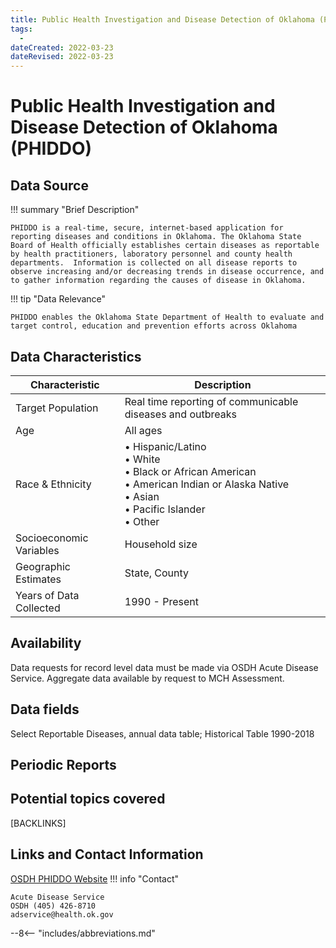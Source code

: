 ```yaml
---
title: Public Health Investigation and Disease Detection of Oklahoma (PHIDDO)
tags:
  - 
dateCreated: 2022-03-23
dateRevised: 2022-03-23
---
```

# Public Health Investigation and Disease Detection of Oklahoma (PHIDDO)

## Data Source
!!! summary "Brief Description"

    PHIDDO is a real-time, secure, internet-based application for reporting diseases and conditions in Oklahoma. The Oklahoma State Board of Health officially establishes certain diseases as reportable by health practitioners, laboratory personnel and county health departments.  Information is collected on all disease reports to observe increasing and/or decreasing trends in disease occurrence, and to gather information regarding the causes of disease in Oklahoma.   
    
!!! tip "Data Relevance"

    PHIDDO enables the Oklahoma State Department of Health to evaluate and target control, education and prevention efforts across Oklahoma

    
## Data Characteristics
| Characteristic          | Description                                                                                                                                         |
| ----------------------- | --------------------------------------------------------------------------------------------------------------------------------------------------- |
| Target Population       | Real time reporting of communicable diseases and outbreaks                                                                                          |
| Age                     | All ages                                                                                                                                            |
| Race & Ethnicity        | • Hispanic/Latino<br/>• White<br/>• Black or African American<br/>• American Indian or Alaska Native<br/>• Asian<br/>• Pacific Islander<br/>• Other |
| Socioeconomic Variables | Household size                                                                                                                                      |
| Geographic Estimates    | State, County                                                                                                                                       |
| Years of Data Collected | 1990 - Present                                                                                                                                                    |

## Availability
Data requests for record level data must be made via OSDH Acute Disease Service. Aggregate data available by request to MCH Assessment.

## Data fields 
Select Reportable Diseases, annual data table; Historical Table 1990-2018

## Periodic Reports

## Potential topics covered
[BACKLINKS]

## Links and Contact Information
[OSDH PHIDDO Website](https://oklahoma.gov/health/prevention-and-preparedness/acute-disease-service/disease-reporting/phiddo.html)
!!! info "Contact"

    Acute Disease Service
	OSDH (405) 426-8710
	adservice@health.ok.gov

--8<-- "includes/abbreviations.md"